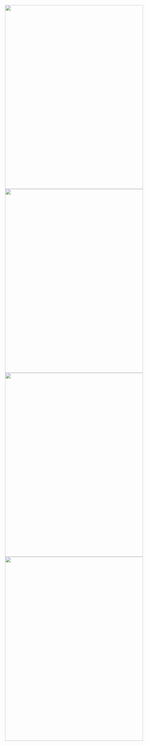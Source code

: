 <img src="https://user-images.githubusercontent.com/43405887/171582036-1d64fb76-99e2-4d76-8579-c65a3dc0f402.jpg" width="450" height="600"/>
<img src="https://user-images.githubusercontent.com/43405887/171582642-4d8850dc-0f2c-4793-a704-93a6e8725089.jpg" width="450" height="600"/>
<img src="https://user-images.githubusercontent.com/43405887/171582905-281ed3e4-33d8-404a-93b8-3a3b554891fe.jpg" width="450" height="600"/>
<img src="https://user-images.githubusercontent.com/43405887/171582911-8c8eb7ca-e86f-4e69-9637-7ec18753233e.jpg" width="450" height="600"/>
